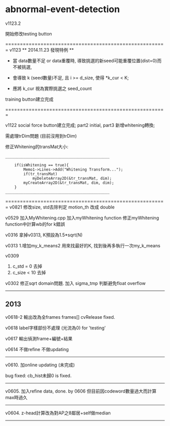 # abnormal-event-detection
v1123.2

開始修改testing button


=======================================================
v1123
 ** 2014.11.23 發現特例 **
 * 當 data數量不足 or data重覆時, 導致挑選的新seed可能重覆位置(dist=0)而不被挑選,
 * 會導致 k (seed數量)不足, 且 i >= d_size, 使得 *k_cur < K;

 * 應將 k_cur 視為實際挑選之 seed_count
 

training button建立完成

=======================================================

v1122
social force button建立完成;
part2 initial, part3 新增whitening轉換;

需處理trDim問題 (目前沒用到trDim)

修正Whitening的transMat大小:

	______________________________________________

		if(isWhitening == true){
			Memo1->Lines->Add("Whitening Transform...");
			if(tr_transMat)
				myDeleteArray2D(&tr_transMat, dim);
			myCreateArray2D(&tr_transMat, dim, dim);
		}
	______________________________________________


=======================================================
v0821
修改size, std去除判定
motion_th 改成 double


v0529
加入MyWhitening.cpp
加入myWhitening function
修正myWhitening function中計算wb的for k錯誤

v0316
拿掉v0313, K預設為1.5*sqrt(N)

v0313
1.增加my_k_means2
用來找最好的K, 找到後再多執行一次my_k_means


v0309
1. c_std = 0 去掉
2. c_size < 10 去掉


v0302
修正sqrt domain問題. 加入 sigma_tmp 判斷避免float overflow

-----------------------------
2013
-----------------------------


v0618-2
輸出改為全frames
frames[] cvRelease fixed.


v0618
label字樣部份不處理 (光流為0) for 'testing'

v0617
輸出偵測frame+編號+結果

v0614
不做refine
不做updating

-----------------------

v0610.
加online updating (未完成)

bug fixed:
cb_hist未歸0 is fixed.

-----------------------

v0605.
加入refine data, done. by 0606
但目前因codeword數量過大而計算max時過久

-----------------------

v0604.
z-head計算改為對AP之8鄰居+self做median

-----------------------
